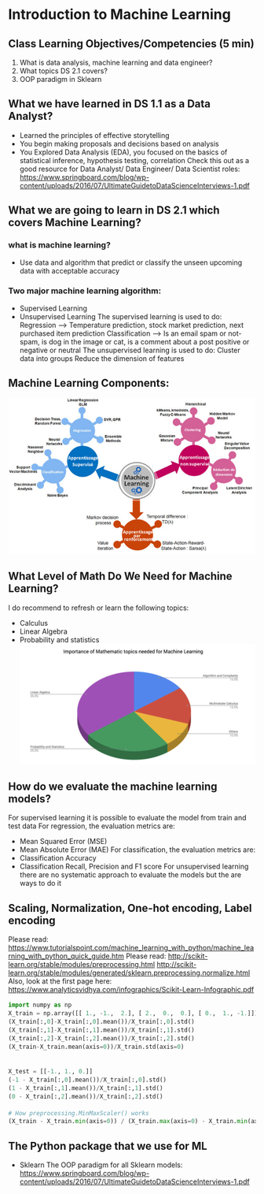 # Introduction to Machine Learning

## Class Learning Objectives/Competencies (5 min)

1. What is data analysis, machine learning and data engineer?
1. What topics DS 2.1 covers?
1. OOP paradigm in Sklearn

## What we have learned in DS 1.1 as a Data Analyst?
- Learned the principles of effective storytelling
- You begin making proposals and decisions based on analysis
- You Explored Data Analysis (EDA), you focused on the basics of statistical inference, hypothesis testing, correlation
Check this out as a good resource for Data Analyst/ Data Engineer/ Data Scientist roles:
https://www.springboard.com/blog/wp-content/uploads/2016/07/UltimateGuidetoDataScienceInterviews-1.pdf

## What we are going to learn in DS 2.1 which covers Machine Learning?

### what is machine learning?
- Use data and algorithm that predict or classify the unseen upcoming data with acceptable accuracy

### Two major machine learning algorithm:
- Supervised Learning
- Unsupervised Learning
The supervised learning is used to do:
Regression --> Temperature prediction, stock market prediction, next purchased item prediction
Classification --> Is an email spam or not-spam, is dog in the image or cat, is a comment about a post positive or negative or neutral
The unsupervised learning is used to do:
Cluster data into groups
Reduce the dimension of features

## Machine Learning Components:
![](../Notebooks/Images/intro_1.jpg)

## What Level of Math Do We Need for Machine Learning?
I do recommend to refresh or learn the following topics:
- Calculus
- Linear Algebra
- Probability and statistics
![](../Notebooks/Images/intro_2.png)

## How do we evaluate the machine learning models?
For supervised learning it is possible to evaluate the model from train and test data
For regression, the evaluation metrics are:
- Mean Squared Error (MSE)
- Mean Absolute Error (MAE)
For classification, the evaluation metrics are:
- Classification Accuracy
- Classification Recall, Precision and F1 score
For unsupervised learning there are no systematic approach to evaluate the models but the are ways to do it

## Scaling, Normalization, One-hot encoding, Label encoding
Please read: https://www.tutorialspoint.com/machine_learning_with_python/machine_learning_with_python_quick_guide.htm
Please read: http://scikit-learn.org/stable/modules/preprocessing.html
http://scikit-learn.org/stable/modules/generated/sklearn.preprocessing.normalize.html
Also, look at the first page here: https://www.analyticsvidhya.com/infographics/Scikit-Learn-Infographic.pdf

```Python
import numpy as np
X_train = np.array([[ 1., -1.,  2.], [ 2.,  0.,  0.], [ 0.,  1., -1.]])
(X_train[:,0]-X_train[:,0].mean())/X_train[:,0].std()
(X_train[:,1]-X_train[:,1].mean())/X_train[:,1].std()
(X_train[:,2]-X_train[:,2].mean())/X_train[:,2].std()
(X_train-X_train.mean(axis=0))/X_train.std(axis=0)


X_test = [[-1., 1., 0.]]
(-1 - X_train[:,0].mean())/X_train[:,0].std()
(1 - X_train[:,1].mean())/X_train[:,1].std()
(0 - X_train[:,2].mean())/X_train[:,2].std()

# How preprocessing.MinMaxScaler() works
(X_train - X_train.min(axis=0)) / (X_train.max(axis=0) - X_train.min(axis=0)
```

## The Python package that we use for ML
- Sklearn
The OOP paradigm for all Sklearn models:
https://www.springboard.com/blog/wp-content/uploads/2016/07/UltimateGuidetoDataScienceInterviews-1.pdf

